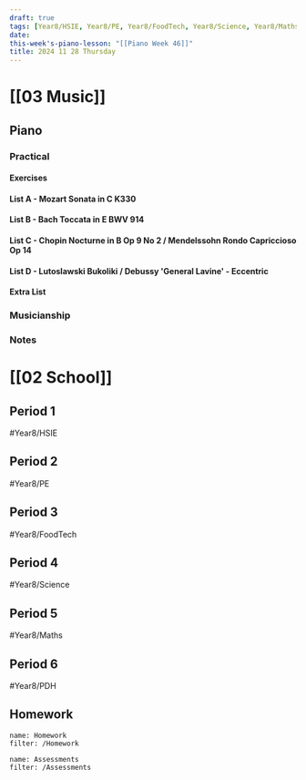 ```yaml
---
draft: true
tags: [Year8/HSIE, Year8/PE, Year8/FoodTech, Year8/Science, Year8/Maths, Year8/PDH]
date: 
this-week's-piano-lesson: "[[Piano Week 46]]"
title: 2024 11 28 Thursday
---
```


# [[03 Music]]

## Piano

### Practical

#### Exercises

#### List A - Mozart Sonata in C K330

#### List B - Bach Toccata in E BWV 914

#### List C - Chopin Nocturne in B Op 9 No 2 / Mendelssohn Rondo Capriccioso Op 14

#### List D - Lutoslawski Bukoliki / Debussy 'General Lavine' - Eccentric

#### Extra List

### Musicianship

### Notes

# [[02 School]]

## Period 1

#Year8/HSIE

## Period 2

#Year8/PE

## Period 3

#Year8/FoodTech

## Period 4

#Year8/Science

## Period 5

#Year8/Maths

## Period 6

#Year8/PDH

## Homework

```todoist
name: Homework
filter: /Homework
```

```todoist
name: Assessments
filter: /Assessments
```
